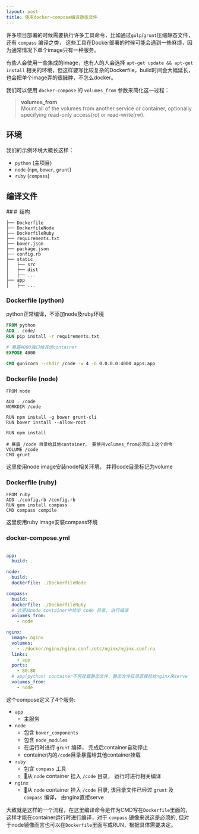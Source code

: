 ```yaml
---
layout: post
title: 使用docker-compose编译静态文件
---
```


许多项目部署的时候需要执行许多工具命令，比如通过`gulp`/`grunt`压缩静态文件，还有 `compass` 编译之类，
这些工具在Docker部署的时候可能会遇到一些麻烦，因为通常情况下单个image只有一种服务。

有些人会使用一些集成的image，也有人的人会选择 `apt-get update && apt-get install` 相关的环境，但这样要写比较复杂的Dockerfile，build时间会大幅延长，也会把单个image弄的很臃肿，不怎么docker。

我们可以使用 `docker-compose` 的 `volumes_from` 参数来简化这一过程：

> **volumes_from**    
> Mount all of the volumes from another service or container, optionally specifying read-only access(ro) or read-write(rw).

## 环境

我们的示例环境大概长这样：

- `python` (主项目)
- `node` (`npm`, `bower`, `grunt`)
- `ruby` (`compass`)

## 编译文件
##＃ 结构

```
├── Dockerfile
├── DockerfileNode
├── DockerfileRuby
├── requirements.txt
├── bower.json
├── package.json
├── config.rb
├── static
│   ├── src
│   ├── dist
│   ├── ...
├── app
│   ├── ...
```

### Dockerfile (python)
python正常编译，不添加node及ruby环境
``` Dockerfile
FROM python
ADD . code/
RUN pip install -r requirements.txt

# 暴露4000端口给其他container
EXPOSE 4000

CMD gunicorn --chdir /code -w 4 -b 0.0.0.0:4000 apps:app
```
### Dockerfile (node)
```
FROM node

ADD . /code
WORKDIR /code

RUN npm install -g bower grunt-cli
RUN bower install --allow-root

RUN npm install

# 暴露 /code 目录给其他container， 要使用volumes_from必须加上这个命令
VOLUME /code
CMD grunt
```
这里使用node image安装node相关环境， 并将code目录标记为volume

### Dockerfile (ruby)

```
FROM ruby
ADD ./config.rb /config.rb
RUN gem install compass
CMD compass compile
```
这里使用ruby image安装compass环境

### docker-compose.yml

``` yaml

app:
  build: .

node:
  build: .
  dockerfile: ./DockerfileNode

compass:
  build: .
  dockerfile: ./DockerfileRuby
  # 这里从node container中挂出 code 目录, 进行编译
  volumes_from:
    - node

nginx:
  image: nginx
  volumes:
    - ./docker/nginx/nginx.conf:/etc/nginx/nginx.conf:ro
  links:
    - app
  ports:
    - 80:80
  # app(python) container不再挂载静态文件，静态文件目录直接挂给nginx来serve
  volumes_from:
    - node
```

这个compose定义了4个服务:

- `app`
  - 主服务
- `node`
  - 包含 `bower_components`
  - 包含 `node_modules`
  - 在运行时进行 `grunt` 编译， 完成后container自动停止
  - container内的`/code`目录暴露给其他container挂载
- `ruby`
  - 包含 `compass` 工具
  - 从 `node` container 挂入 `/code` 目录， 运行时进行相关编译
- `nginx`
  - 从 `node` container 挂入 `/code` 目录, 该目录文件已经过 `grunt` 及 `compass` 编译， 由nginx直接serve

大致就是这样的一个流程，在这里编译命令是作为CMD写在`Dockerfile`里面的，这样才能在container运行时进行编译，对于 `compass` 镜像来说这是必须的, 但对于node镜像而言也可以在`Dockerfile`里面写成RUN，根据具体需要决定。
